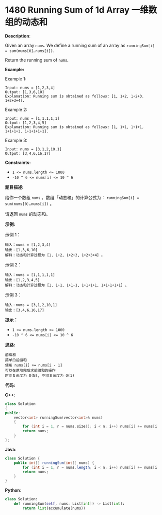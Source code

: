 # 1480 Running Sum of 1d Array 一维数组的动态和

__Description:__

Given an array  `nums`. We define a running sum of an array as  `runningSum[i] = sum(nums[0]…nums[i])`.

Return the running sum of  `nums`.

__Example:__

Example 1:

```text
Input: nums = [1,2,3,4]
Output: [1,3,6,10]
Explanation: Running sum is obtained as follows: [1, 1+2, 1+2+3, 1+2+3+4].
```

Example 2:

```text
Input: nums = [1,1,1,1,1]
Output: [1,2,3,4,5]
Explanation: Running sum is obtained as follows: [1, 1+1, 1+1+1, 1+1+1+1, 1+1+1+1+1].
```

Example 3:

```text
Input: nums = [3,1,2,10,1]
Output: [3,4,6,16,17]
```

__Constraints:__

- `1 <= nums.length <= 1000`
- `-10 ^ 6 <= nums[i] <= 10 ^ 6`

__题目描述:__

给你一个数组  `nums` 。数组「动态和」的计算公式为： `runningSum[i] = sum(nums[0]…nums[i])` 。

请返回  `nums` 的动态和。

__示例:__

示例 1：

```text
输入：nums = [1,2,3,4]
输出：[1,3,6,10]
解释：动态和计算过程为 [1, 1+2, 1+2+3, 1+2+3+4] 。
```

示例 2：

```text
输入：nums = [1,1,1,1,1]
输出：[1,2,3,4,5]
解释：动态和计算过程为 [1, 1+1, 1+1+1, 1+1+1+1, 1+1+1+1+1] 。
```

示例 3：

```text
输入：nums = [3,1,2,10,1]
输出：[3,4,6,16,17]
```

__提示：__

- `1 <= nums.length <= 1000`
- `-10 ^ 6 <= nums[i] <= 10 ^ 6`

__思路:__

```text
前缀和
简单的前缀和
使用 nums[i] += nums[i - 1]
可以在原地完成求前缀和的操作
时间复杂度为 O(N), 空间复杂度为 O(1)
```

__代码:__

__C++__:

```C++
class Solution 
{
public:
    vector<int> runningSum(vector<int>& nums) 
    {
        for (int i = 1, n = nums.size(); i < n; i++) nums[i] += nums[i - 1];
        return nums;
    }
};
```

__Java__:

```Java
class Solution {
    public int[] runningSum(int[] nums) {
        for (int i = 1, n = nums.length; i < n; i++) nums[i] += nums[i - 1];
        return nums;
    }
}
```

__Python__:

```Python
class Solution:
    def runningSum(self, nums: List[int]) -> List[int]:
        return list(accumulate(nums))
```
